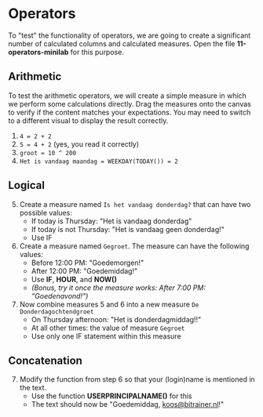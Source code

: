 # Operators

To "test" the functionality of operators, we are going to create a significant number of calculated columns and calculated measures. Open the file **11-operators-minilab** for this purpose.

## Arithmetic

To test the arithmetic operators, we will create a simple measure in which we perform some calculations directly. Drag the measures onto the canvas to verify if the content matches your expectations. You may need to switch to a different visual to display the result correctly.

1. `4 = 2 + 2`
2. `5 = 4 + 2` (yes, you read it correctly)
3. `groot = 10 ^ 200`
4. `Het is vandaag maandag = WEEKDAY(TODAY()) = 2`
   
## Logical

5. Create a measure named `Is het vandaag donderdag?` that can have two possible values:
   * If today is Thursday: "Het is vandaag donderdag"
   * If today is not Thursday: "Het is vandaag geen donderdag!"
   * Use IF
6. Create a measure named `Gegroet`. The measure can have the following values:
   * Before 12:00 PM: "Goedemorgen!"
   * After 12:00 PM: "Goedemiddag!"
   * Use **IF**, **HOUR**, and **NOW()**
   * *(Bonus, try it once the measure works: After 7:00 PM: "Goedenavond!")*
7. Now combine measures 5 and 6 into a new measure `De Donderdagochtendgroet`
   * On Thursday afternoon: "Het is donderdagmiddag!!"
   * At all other times: the value of measure `Gegroet`
   * Use only one IF statement within this measure
   
## Concatenation

7. Modify the function from step 6 so that your (login)name is mentioned in the text.
   * Use the function **USERPRINCIPALNAME()** for this
   * The text should now be "Goedemiddag, koos@bitrainer.nl!"